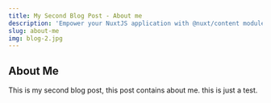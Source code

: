 ```yaml
---
title: My Second Blog Post - About me
description: 'Empower your NuxtJS application with @nuxt/content module: write in a content/ directory and fetch your Markdown, JSON, YAML and CSV files through a MongoDB like API, acting as a Git-based Headless CMS.'
slug: about-me
img: blog-2.jpg
---
```


## About Me

This is my second blog post, this post contains about me. this is just a test.
